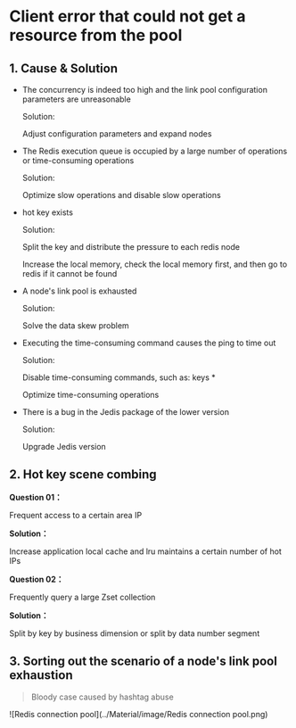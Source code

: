 # Client error that could not get a resource from the pool

## 1. Cause & Solution

* The concurrency is indeed too high and the link pool configuration parameters are unreasonable

  Solution: 
  
  Adjust configuration parameters and expand nodes

* The Redis execution queue is occupied by a large number of operations or time-consuming operations

  Solution: 
  
  Optimize slow operations and disable slow operations

* hot key exists

  Solution: 
  
  Split the key and distribute the pressure to each redis node
  
  Increase the local memory, check the local memory first, and then go to redis if it cannot be found

* A node's link pool is exhausted

  Solution: 
  
  Solve the data skew problem

* Executing the time-consuming command causes the ping to time out

  Solution: 
  
  Disable time-consuming commands, such as: keys *
  
  Optimize time-consuming operations

* There is a bug in the Jedis package of the lower version

  Solution: 
  
  Upgrade Jedis version
  
  
## 2. Hot key scene combing

**Question 01：**

Frequent access to a certain area IP

**Solution：**

Increase application local cache and lru maintains a certain number of hot IPs

**Question 02：**

Frequently query a large Zset collection

**Solution：**

Split by key by business dimension or split by data number segment


## 3. Sorting out the scenario of a node's link pool exhaustion

> Bloody case caused by hashtag abuse

![Redis connection pool](../Material/image/Redis connection pool.png)